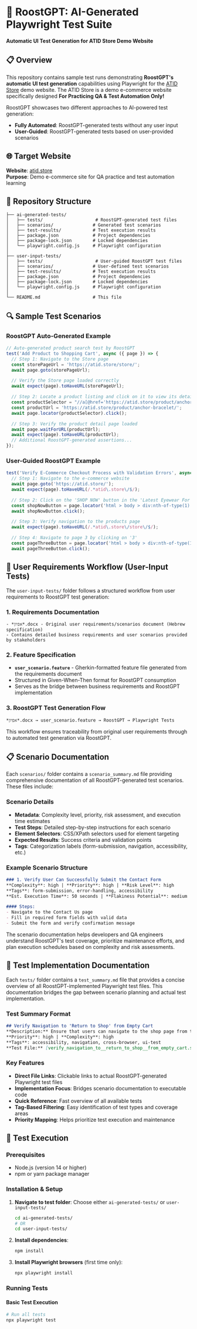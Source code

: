# 🤖 RoostGPT: AI-Generated Playwright Test Suite

**Automatic UI Test Generation for ATID Store Demo Website**

## 📋 Overview

This repository contains sample test runs demonstrating **RoostGPT's automatic UI test generation** capabilities using Playwright for the [ATID Store](https://atid.store) demo website. The ATID Store is a demo e-commerce website specifically designed **For Practicing QA & Test Automation Only!**

RoostGPT showcases two different approaches to AI-powered test generation:
- **Fully Automated**: RoostGPT-generated tests without any user input
- **User-Guided**: RoostGPT-generated tests based on user-provided scenarios

## 🌐 Target Website

**Website**: [atid.store](https://atid.store)  
**Purpose**: Demo e-commerce site for QA practice and test automation learning  



## 📁 Repository Structure

```
├── ai-generated-tests/
│   ├── tests/                    # RoostGPT-generated test files
│   ├── scenarios/               # Generated test scenarios
│   ├── test-results/            # Test execution results
│   ├── package.json             # Project dependencies
│   ├── package-lock.json        # Locked dependencies
│   └── playwright.config.js     # Playwright configuration
│
├── user-input-tests/
│   ├── tests/                    # User-guided RoostGPT test files
│   ├── scenarios/               # User-defined test scenarios
│   ├── test-results/            # Test execution results
│   ├── package.json             # Project dependencies
│   ├── package-lock.json        # Locked dependencies
│   └── playwright.config.js     # Playwright configuration
│
└── README.md                    # This file
```

## 🔍 Sample Test Scenarios

### RoostGPT Auto-Generated Example
```javascript
// Auto-generated product search test by RoostGPT
test('Add Product to Shopping Cart', async ({ page }) => {
  // Step 1: Navigate to the Store page
  const storePageUrl = 'https://atid.store/store/';
  await page.goto(storePageUrl);

  // Verify the Store page loaded correctly
  await expect(page).toHaveURL(storePageUrl);

  // Step 2: Locate a product listing and click on it to view its details
  const productSelector = "//a[@href='https://atid.store/product/anchor-bracelet/' and contains(@class, 'woocommerce-LoopProduct-link')]";
  const productUrl = 'https://atid.store/product/anchor-bracelet/';
  await page.locator(productSelector).click();

  // Step 3: Verify the product detail page loaded
  await page.waitForURL(productUrl);
  await expect(page).toHaveURL(productUrl);
  // Additional RoostGPT-generated assertions...
});
```

### User-Guided RoostGPT Example
```javascript
test('Verify E-Commerce Checkout Process with Validation Errors', async ({ page }) => {
  // Step 1: Navigate to the e-commerce website
  await page.goto('https://atid.store/');
  await expect(page).toHaveURL(/.*atid\.store\/$/);

  // Step 2: Click on the 'SHOP NOW' button in the 'Latest Eyewear For You' category
  const shopNowButton = page.locator('html > body > div:nth-of-type(1) > div:nth-of-type(1) > div > div > main > article > div > div > section:nth-of-type(1) > div:nth-of-type(2) > div > div > div:nth-of-type(4) > div > div > a > span');
  await shopNowButton.click();

  // Step 3: Verify navigation to the products page
  await expect(page).toHaveURL(/.*atid\.store\/store\/$/);

  // Step 4: Navigate to page 3 by clicking on '3'
  const pageThreeButton = page.locator('html > body > div:nth-of-type(1) > div:nth-of-type(1) > div > div:nth-of-type(2) > main > div > nav:nth-of-type(2) > ul > li:nth-of-type(3) > a.page-numbers');
  await pageThreeButton.click();
```

## 📝 User Requirements Workflow (User-Input Tests)

The `user-input-tests/` folder follows a structured workflow from user requirements to RoostGPT test generation:

### 1. Requirements Documentation
```
- *אפיון*.docx - Original user requirements/scenarios document (Hebrew specification)
- Contains detailed business requirements and user scenarios provided by stakeholders
```
### 2. Feature Specification  
- **`user_scenario.feature`** - Gherkin-formatted feature file generated from the requirements document
- Structured in Given-When-Then format for RoostGPT consumption
- Serves as the bridge between business requirements and RoostGPT implementation

### 3. RoostGPT Test Generation Flow
```
*אפיון*.docx → user_scenario.feature → RoostGPT → Playwright Tests 
```

This workflow ensures traceability from original user requirements through to automated test generation via RoostGPT.

## 📋 Scenario Documentation

Each `scenarios/` folder contains a `scenario_summary.md` file providing comprehensive documentation of all RoostGPT-generated test scenarios. These files include:

### Scenario Details
- **Metadata**: Complexity level, priority, risk assessment, and execution time estimates
- **Test Steps**: Detailed step-by-step instructions for each scenario
- **Element Selectors**: CSS/XPath selectors used for element targeting
- **Expected Results**: Success criteria and validation points
- **Tags**: Categorization labels (form-submission, navigation, accessibility, etc.)

### Example Scenario Structure
```markdown
### 1. Verify User Can Successfully Submit the Contact Form
**Complexity**: high | **Priority**: high | **Risk Level**: high
**Tags**: form-submission, error-handling, accessibility
**Est. Execution Time**: 50 seconds | **Flakiness Potential**: medium

#### Steps:
- Navigate to the Contact Us page
- Fill in required form fields with valid data
- Submit the form and verify confirmation message
```

The scenario documentation helps developers and QA engineers understand RoostGPT's test coverage, prioritize maintenance efforts, and plan execution schedules based on complexity and risk assessments.

## 🧪 Test Implementation Documentation

Each `tests/` folder contains a `test_summary.md` file that provides a concise overview of all RoostGPT-implemented Playwright test files. This documentation bridges the gap between scenario planning and actual test implementation.

### Test Summary Format
```markdown
## Verify Navigation to 'Return to Shop' from Empty Cart
**Description:** Ensure that users can navigate to the shop page from the empty cart page using the 'RETURN TO SHOP' button.
**Priority**: high | **Complexity**: high
**Tags**: accessibility, navigation, cross-browser, ui-test
**Test File:** [verify_navigation_to__return_to_shop__from_empty_cart.spec.js](./verify_navigation_to__return_to_shop__from_empty_cart.spec.js)
```

### Key Features
- **Direct File Links**: Clickable links to actual RoostGPT-generated Playwright test files
- **Implementation Focus**: Bridges scenario documentation to executable code  
- **Quick Reference**: Fast overview of all available tests
- **Tag-Based Filtering**: Easy identification of test types and coverage areas
- **Priority Mapping**: Helps prioritize test execution and maintenance


## 🚀 Test Execution

### Prerequisites
- Node.js (version 14 or higher)
- npm or yarn package manager

### Installation & Setup

1. **Navigate to test folder**: Choose either `ai-generated-tests/` or `user-input-tests/`
   ```bash
   cd ai-generated-tests/
   # OR
   cd user-input-tests/
   ```

2. **Install dependencies**:
   ```bash
   npm install
   ```

3. **Install Playwright browsers** (first time only):
   ```bash
   npx playwright install
   ```

### Running Tests

#### Basic Test Execution
```bash
# Run all tests
npx playwright test

```